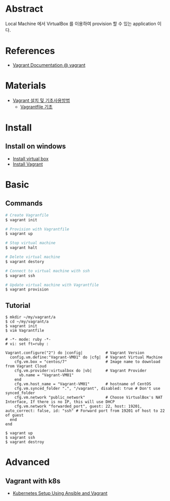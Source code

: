 # Abstract

Local Machine 에서 VirtualBox 를 이용하여 provision 할 수 있는 application 이다.

# References

* [Vagrant Documentation @ vagrant](https://www.vagrantup.com/docs)

# Materials

* [Vagrant 설치 및 기초사용방법](https://ossian.tistory.com/86)
  * [Vagrantfile 기초](https://ossian.tistory.com/87?category=771731)

# Install

## Install on windows

* [Install virtual box](https://www.virtualbox.org/wiki/Downloads)
* [Install Vagrant](https://www.vagrantup.com/downloads.html)

# Basic

## Commands

```bash
# Create Vagranfile
$ vagrant init

# Provision with Vagrantfile
$ vagrant up

# Stop virtual machine
$ vagrant halt

# Delete virtual machine
$ vagrant destory

# Connect to virtual machine with ssh
$ vagrant ssh

# Update virtual machine with Vagrantfile
$ vagrant provision
```

## Tutorial

```console
$ mkdir ~/my/vagrant/a
$ cd ~/my/vagrant/a
$ vagrant init
$ vim Vagrantfile
```

```Vagrantfile
# -*- mode: ruby -*-
# vi: set ft=ruby :

Vagrant.configure("2") do |config|          # Vagrant Version
  config.vm.define:"Vagrant-VM01" do |cfg|  # Vagrant Virtual Machine
    cfg.vm.box = "centos/7"                 # Image name to download from Vagrant Cloud
    cfg.vm.provider:virtualbox do |vb|      # Vagrant Provider
      vb.name = "Vagrant-VM01"
    end
    cfg.vm.host_name = "Vagrant-VM01"       # hostname of CentOS
    cfg.vm.synced_folder ".", "/vagrant", disabled: true # Don't use synced_folder
    cfg.vm.network "public_network"         # Choose VirtualBox's NAT Interface, If there is no IP, this will use DHCP
    cfg.vm.network "forwarded_port", guest: 22, host: 19201, auto_correct: false, id: "ssh" # Forward port from 19201 of host to 22 of guest
  end
end
```

```console
$ vagrant up
$ vagrant ssh
$ vagrant destroy
```

# Advanced

## Vagrant with k8s

* [Kubernetes Setup Using Ansible and Vagrant](https://kubernetes.io/blog/2019/03/15/kubernetes-setup-using-ansible-and-vagrant/)

